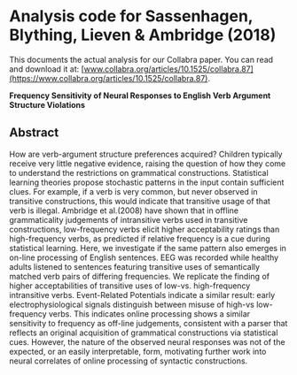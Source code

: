 # Analysis code for Sassenhagen, Blything, Lieven & Ambridge (2018)

This documents the actual analysis for our Collabra paper. You can read and download it at: [www.collabra.org/articles/10.1525/collabra.87](https://www.collabra.org/articles/10.1525/collabra.87).

**Frequency Sensitivity of Neural Responses to English Verb Argument Structure Violations**

## Abstract

How are verb-argument structure preferences acquired? Children typically receive very little negative evidence, raising the question of how they come to understand the restrictions on grammatical constructions. Statistical learning theories propose stochastic patterns in the input contain sufficient clues. For example, if a verb is very common, but never observed in transitive constructions, this would indicate that transitive usage of that verb is illegal. Ambridge et al.(2008) have shown that in offline grammaticality judgements of intransitive verbs used in transitive constructions, low-frequency verbs elicit higher acceptability ratings than high-frequency verbs, as predicted if relative frequency is a cue during statistical learning. Here, we investigate if the same pattern also emerges in on-line processing of English sentences. EEG was recorded while healthy adults listened to sentences featuring transitive uses of semantically matched verb pairs of differing frequencies. We replicate the finding of higher acceptabilities of transitive uses of low-vs. high-frequency intransitive verbs. Event-Related Potentials indicate a similar result: early electrophysiological signals distinguish between misuse of high-vs low-frequency verbs. This indicates online processing shows a similar sensitivity to frequency as off-line judgements, consistent with a parser that reflects an original acquisition of grammatical constructions via statistical cues. However, the nature of the observed neural responses was not of the expected, or an easily interpretable, form, motivating further work into neural correlates of online processing of syntactic constructions.
